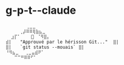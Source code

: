 # g-p-t--claude

      ⠀⠀  ⠀⢀⣀⣀
        ⠀⢀⡼⠿⠿⢿⣷⣦⣀
      ⣰⡏⠁    🥵⠀⠈⠻⣿⡄
    ⣾⡇   "Approuvé par le hérisson Git..."  ⣿⡇
    ⣿⡇   `git status --mouais` ⣿⡇
    ⠘⠻⣦⣀⠀⠀⢀⣀⣤⣾⠟⠁
      ⠀⠉⠉⠛⠿⠿⠋⠁
